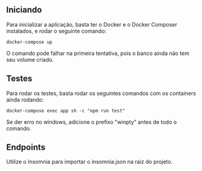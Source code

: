 ## Iniciando

Para inicializar a aplicação, basta ter o Docker e o Docker Composer instalados, e rodar o seguinte comando:

```console
docker-compose up
```

O comando pode falhar na primeira tentativa, pois o banco ainda não tem seu volume criado.

## Testes

Para rodar os testes, basta rodar os seguintes comandos com os containers ainda rodando:
```console
docker-compose exec app sh -c "npm run test"
```

Se der erro no windows, adicione o prefixo "winpty" antes de todo o comando.

## Endpoints

Utilize o Insomnia para importar o insomnia.json na raiz do projeto.



